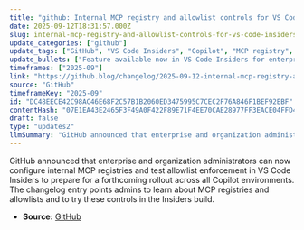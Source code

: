 ```yaml
---
title: "github: Internal MCP registry and allowlist controls for VS Code Insiders"
date: 2025-09-12T18:31:57.000Z
slug: internal-mcp-registry-and-allowlist-controls-for-vs-code-insiders
update_categories: ["github"]
update_tags: ["GitHub", "VS Code Insiders", "Copilot", "MCP registry", "allowlist", "enterprise", "changelog"]
update_bullets: ["Feature available now in VS Code Insiders for enterprise and org administrators.", "Admins can configure internal MCP (managed content provider) registries.", "Allowlist enforcement can be tested in the Insiders build prior to broader rollout.", "This is a preparatory step ahead of deployment across all Copilot environments.", "The post links to guidance on understanding MCP registries and allowlists."]
timeframes: ["2025-09"]
link: "https://github.blog/changelog/2025-09-12-internal-mcp-registry-and-allowlist-controls-for-vs-code-insiders"
source: "GitHub"
timeframeKey: "2025-09"
id: "DC48EECE42C98AC46E68F2C57B1B2060ED3475995C7CEC2F76A846F1BEF92EBF"
contentHash: "07E1EA43E2465F3F49A0F422F89E71F4EE70CAE28977FF3EACE04FFD4991A358"
draft: false
type: "updates2"
llmSummary: "GitHub announced that enterprise and organization administrators can now configure internal MCP registries and test allowlist enforcement in VS Code Insiders to prepare for a forthcoming rollout across all Copilot environments. The changelog entry points admins to learn about MCP registries and allowlists and to try these controls in the Insiders build."
---
```


GitHub announced that enterprise and organization administrators can now configure internal MCP registries and test allowlist enforcement in VS Code Insiders to prepare for a forthcoming rollout across all Copilot environments. The changelog entry points admins to learn about MCP registries and allowlists and to try these controls in the Insiders build.

- **Source:** [GitHub](https://github.blog/changelog/2025-09-12-internal-mcp-registry-and-allowlist-controls-for-vs-code-insiders)
